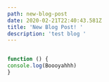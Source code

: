 ```yaml
---
path: new-blog-post
date: 2020-02-21T22:40:43.581Z
title: 'New Blog Post! '
description: 'test blog '
---
```

```js

function () {
console.log(Boooyahhh)
}

```
